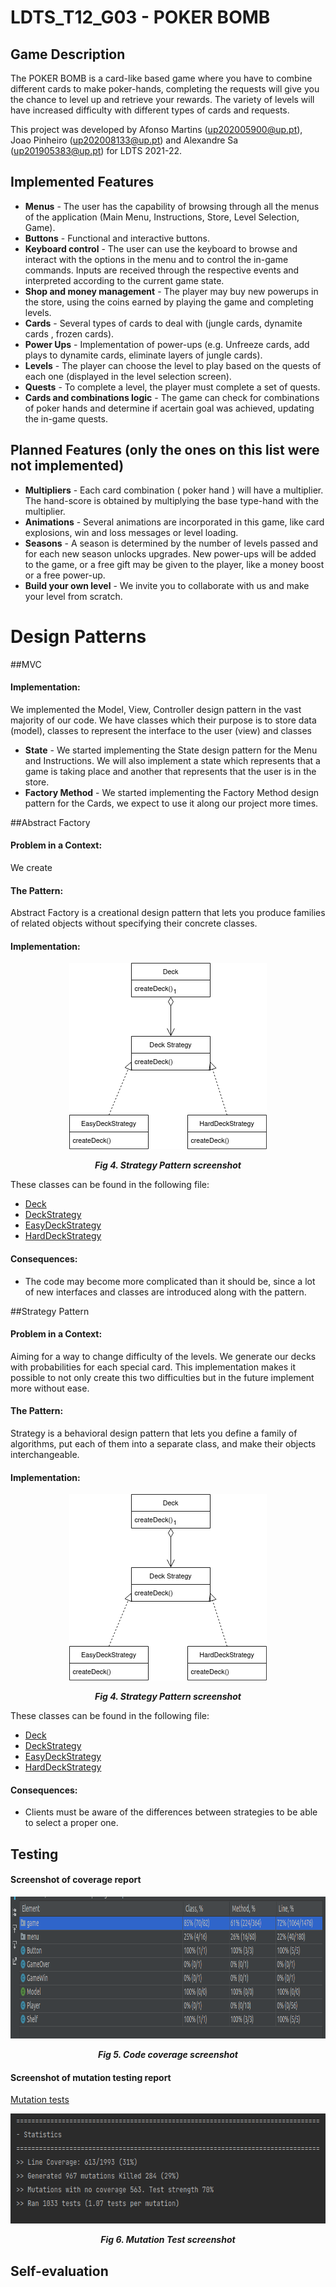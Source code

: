 # LDTS_T12_G03 - POKER BOMB

## Game Description

The POKER BOMB is a card-like based game where you have to combine different cards to make poker-hands, completing the requests will give you the chance to level up and retrieve your rewards.
The variety of levels will have increased difficulty with different types of cards and requests.

This project was developed by Afonso Martins (up202005900@up.pt), Joao Pinheiro (up202008133@up.pt) and Alexandre Sa (up201905383@up.pt) for LDTS 2021-22.

## Implemented Features

- **Menus** - The user has the capability of browsing through all the menus of the application (Main Menu, Instructions, Store, Level Selection, Game).
- **Buttons** - Functional and interactive buttons.
- **Keyboard control** - The user can use the keyboard to browse and interact with the options in the menu and to control the in-game commands. Inputs are received through the respective events and interpreted according to the current game state.
- **Shop and money management** - The player may buy new powerups in the store, using the coins earned by playing the game and completing levels.
- **Cards** - Several types of cards to deal with (jungle cards, dynamite cards , frozen cards).
- **Power Ups** - Implementation of power-ups (e.g. Unfreeze cards, add plays to dynamite cards, eliminate layers of jungle cards).
- **Levels** - The player can choose the level to play based on the quests of each one (displayed in the level selection screen).
- **Quests** - To complete a level, the player must complete a set of quests.
- **Cards and combinations logic** - The game can check for combinations of poker hands and determine if  acertain goal was achieved, updating the in-game quests.

## Planned Features (only the ones on this list were not implemented)

- **Multipliers** - Each card combination ( poker hand ) will have a multiplier. The hand-score is obtained by multiplying the base type-hand with the multiplier.
- **Animations** - Several animations are incorporated in this game, like card explosions, win and loss messages or level loading.
- **Seasons** - A season is determined by the number of levels passed and for each new season unlocks upgrades. New power-ups will be added to the game, or a free gift may be given to the player, like a money boost or a free power-up.
- **Build your own level** - We invite you to collaborate with us and make your level from scratch.

# Design Patterns

##MVC
#### Implementation:
We implemented the Model, View, Controller design pattern in the vast majority of our code. We have classes which their purpose is to store data (model), classes to represent the interface to the user (view) and
classes 
- **State** - We started implementing the State design pattern for the Menu and Instructions. We will also implement a state which represents that a game is taking place and another that represents that the user is in the store.
- **Factory Method** - We started implementing the Factory Method design pattern for the Cards, we expect to use it along our project more times.


##Abstract Factory
#### Problem in a Context:
We create

#### The Pattern:
Abstract Factory is a creational design pattern that lets you produce families of related objects without specifying their concrete classes.

#### Implementation:
<p align="center" justify="center">
  <img src="screenshots/StrategyPattern.png" width="316" height="298" title="Mutation Test" alt=""/>
</p>
<p align="center">
  <b><i>Fig 4. Strategy Pattern screenshot</i></b>
</p>

These classes can be found in the following file:
- [Deck](../src/main/java/com/pokerbomb/model/game/deck/)
- [DeckStrategy](../src/main/java/com/pokerbomb/model/game/deck/DeckStrategy.java)
- [EasyDeckStrategy](../src/main/java/com/pokerbomb/model/game/deck/EasyDeckStrategy.java)
- [HardDeckStrategy](../src/main/java/com/pokerbomb/model/game/deck/HardDeckStrategy.java)

#### Consequences:
- The code may become more complicated than it should be, since a lot of new interfaces and classes are introduced along with the pattern.


##Strategy Pattern
#### Problem in a Context:
Aiming for a way to change difficulty of the levels. We generate our decks with probabilities for each special card. This implementation
makes it possible to not only create this two difficulties but in the future implement more without ease.

#### The Pattern:
Strategy is a behavioral design pattern that lets you define a family of algorithms, put each of them into a separate class, and make their objects interchangeable.

#### Implementation:
<p align="center" justify="center">
  <img src="screenshots/StrategyPattern.png" width="316" height="298" title="Mutation Test" alt=""/>
</p>
<p align="center">
  <b><i>Fig 4. Strategy Pattern screenshot</i></b>
</p>

These classes can be found in the following file:
- [Deck](../src/main/java/com/pokerbomb/model/game/deck/Deck.java)
- [DeckStrategy](../src/main/java/com/pokerbomb/model/game/deck/DeckStrategy.java)
- [EasyDeckStrategy](../src/main/java/com/pokerbomb/model/game/deck/EasyDeckStrategy.java)
- [HardDeckStrategy](../src/main/java/com/pokerbomb/model/game/deck/HardDeckStrategy.java)

#### Consequences:
- Clients must be aware of the differences between strategies to be able to select a proper one.


## Testing

#### Screenshot of coverage report
<p align="center" justify="center">
  <img src="screenshots/TestsCoverage.png" width="981" height="227" title="Test Coverage" alt=""/>
</p>
<p align="center">
  <b><i>Fig 5. Code coverage screenshot</i></b>
</p>

#### Screenshot of mutation testing report
[Mutation tests](../build/reports/pitest/202201161841/index.html)
<p align="center" justify="center">
  <img src="screenshots/MutationTesting.png" width="664" height="176" title="Mutation Test" alt=""/>
</p>
<p align="center">
  <b><i>Fig 6. Mutation Test screenshot</i></b>
</p>

## Self-evaluation
